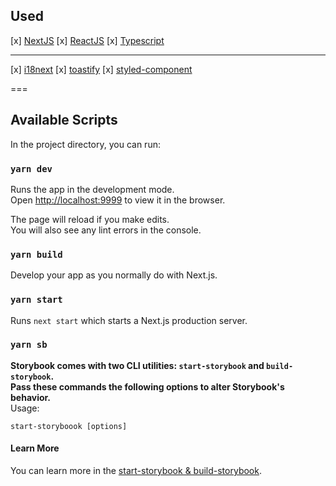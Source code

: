 ## Used

[x] [NextJS](https://nextjs.org/)
[x] [ReactJS](https://reactjs.org/)
[x] [Typescript](https://www.typescriptlang.org/)

---

[x] [i18next](https://react.i18next.com/)
[x] [toastify](https://github.com/fkhadra/react-toastify)
[x] [styled-component](https://styled-components.com/)

===

## Available Scripts

In the project directory, you can run:

### `yarn dev`

Runs the app in the development mode.<br />
Open [http://localhost:9999](http://localhost:9999) to view it in the browser.

The page will reload if you make edits.<br />
You will also see any lint errors in the console.

### `yarn build`

Develop your app as you normally do with Next.js.

### `yarn start`

Runs `next start` which starts a Next.js production server.

### `yarn sb`

**Storybook comes with two CLI utilities: `start-storybook` and `build-storybook`.**<br />
**Pass these commands the following options to alter Storybook's behavior.**<br />
Usage:<br />

`start-storyboook [options]`

#### Learn More

You can learn more in the [start-storybook & build-storybook](https://storybook.js.org/docs/react/api/cli-options).
